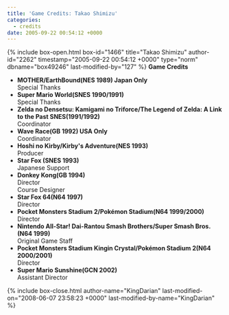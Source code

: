 ```yaml
---
title: 'Game Credits: Takao Shimizu'
categories:
  - credits
date: 2005-09-22 00:54:12 +0000
---
```

{% include box-open.html box-id="1466" title="Takao Shimizu" author-id="2262" timestamp="2005-09-22 00:54:12 +0000" type="norm" dbname="box49246" last-modified-by="127" %}
<b>Game Credits</b>
 <UL>
    <LI><b>MOTHER/EarthBound(NES 1989) Japan Only</b><BR />
    Special Thanks</LI>
    <LI><b>Super Mario World(SNES 1990/1991)</b><BR />
    Special Thanks</LI>
    <LI><b>Zelda no Densetsu: Kamigami no Triforce/The Legend of Zelda: A Link to the Past SNES(1991/1992)</b><BR />
    Coordinator</LI>
    <LI><b>Wave Race(GB 1992) USA Only</b><BR />
    Coordinator</LI>
    <LI><b>Hoshi no Kirby/Kirby's Adventure(NES 1993)</b><BR />
    Producer</LI>
    <LI><b>Star Fox (SNES 1993)</b><BR />
    Japanese Support</LI>
    <LI><b>Donkey Kong(GB 1994)</b><BR />
    Director<BR />
    Course Designer</LI>
    <LI><b>Star Fox 64(N64 1997)</b><BR />
    Director</LI>
    <LI><b>Pocket Monsters Stadium 2/Pokémon Stadium(N64 1999/2000)</b><BR />
    Director</LI>
    <LI><b>Nintendo All-Star! Dai-Rantou Smash Brothers/Super Smash Bros.(N64 1999)</b><BR />
    Original Game Staff</LI>
    <LI><b>Pocket Monsters Stadium Kingin Crystal/Pokémon Stadium 2(N64 2000/2001)</b><BR />
    Director</LI>
    <LI><b>Super Mario Sunshine(GCN 2002)</b><BR />
    Assistant Director</LI>
 </UL>
{% include box-close.html author-name="KingDarian" last-modified-on="2008-06-07 23:58:23 +0000" last-modified-by-name="KingDarian" %}
